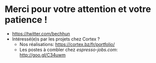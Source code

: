 # Merci pour votre attention et votre patience !

* https://twitter.com/bechhun
* Intéressé(e)s par les projets chez Cortex ?
    * Nos réalisations: https://cortex.bz/fr/portfolio/
    * Les postes à combler chez *espresso-jobs.com*: http://goo.gl/C34uwm